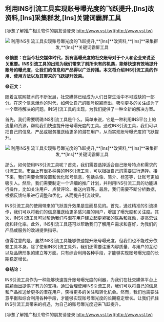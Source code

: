 ## **利用INS引流工具实现账号曝光度的飞跃提升,**[Ins]**改资料,**[Ins]**采集群发,**[Ins]**关键词霸屏工具**

[😍想了解推广相关软件的朋友请登录 http://www.vst.tw](http://www.vst.tw)

 <center><img src="https://vst.tw/MP4/tuiguang/png/7.png" alt="利用INS引流工具实现账号曝光度的飞跃提升,**[Ins]**改资料,**[Ins]**采集群发,**[Ins]**关键词霸屏工具"></center>

**😄摘要：在当今社交媒体时代，拥有高曝光度的社交账号对于个人和企业来说至关重要。INS引流工具的出现为我们带来了前所未有的机遇，能够快速有效地提升账号的曝光度，让我们的信息和产品得以广泛传播。本文将介绍INS引流工具的作用、使用方法以及其带来的飞跃提升效果。**

**😄正文：**

随着互联网技术的不断发展，社交媒体已经成为人们日常生活中不可或缺的一部分。在这个信息爆炸的时代，如何让自己的账号脱颖而出、吸引更多的关注成为了一个亟待解决的问题。INS引流工具的出现，为我们提供了一种全新的解决方案。

首先，我们需要明确INS引流工具是什么。简单来说，它是一种利用INS平台上的流量和资源，帮助我们快速提升账号曝光度的工具。通过INS引流工具，我们可以把自己的信息、产品或服务推送给更多的潜在用户，从而实现账号曝光度的飞跃提升。

 <center><img src="https://vst.tw/MP4/tuiguang/png/1.png" alt="利用INS引流工具实现账号曝光度的飞跃提升,**[Ins]**改资料,**[Ins]**采集群发,**[Ins]**关键词霸屏工具"></center>

那么，如何使用INS引流工具呢？首先，我们需要选择适合自己账号特点和需求的引流工具。市面上有很多种类的INS引流工具，可以根据自己的需要进行选择。接下来，我们需要合理设置和优化账号信息，包括头像、简介、标签等，让账号更加吸引人。然后，我们需要制定一个详细的推广计划，并利用INS引流工具的功能进行操作，比如关注用户、点赞评论、推送内容等。最后，我们需要不断分析数据，根据反馈结果进行调整和优化，从而提升引流效果。

INS引流工具的使用带来的飞跃提升效果是显而易见的。首先，通过精准的引流操作，我们可以将我们的信息推送给更多感兴趣的用户，增加了曝光度和关注度。其次，INS引流工具可以帮助我们与潜在用户建立起更紧密的联系和互动，提高忠诚度和转化率。此外，INS引流工具还可以帮助我们了解用户需求和喜好，为我们的产品或服务的改进提供指导。

值得注意的是，虽然INS引流工具能够快速提升账号曝光度，但我们也不能过分依赖工具本身。除了使用INS引流工具外，我们还需要注重内容质量、与用户的互动以及品牌形象的建立等方面。只有综合利用各种手段，才能够实现账号曝光度的长期稳定增长。

**😄结论：**

INS引流工具作为一种能够快速提升账号曝光度的利器，为我们在社交媒体平台上脱颖而出提供了有力的支持。通过合理使用INS引流工具，我们可以将自己的信息和产品推送给更多的潜在用户，获得更多的关注和转化机会。然而，我们也需要注意平衡和综合利用各种手段，才能够实现账号曝光度的长期稳定增长。让我们抓住INS引流工具带来的机遇，为自己的账号曝光度迎来飞跃提升。

[😍想了解推广相关软件的朋友请登录 http://www.vst.tw](http://www.vst.tw)




